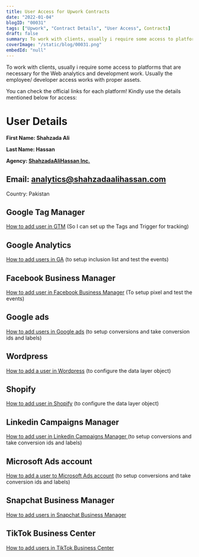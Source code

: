 ```yaml
---
title: User Access for Upwork Contracts
date: "2022-01-04"
blogID: "00031"
tags: ["Upwork", "Contract Details", "User Access", Contracts]
draft: false
summary: To work with clients, usually i require some access to platforms that are necessary for the Web analytics and development work. Usually the employee/ developer access works with proper assets.
coverImage: "/static/blog/00031.png"
embedId: "null"
---
```


To work with clients, usually i require some access to platforms that are necessary for the Web analytics and development work. Usually the employee/ developer access works with proper assets.

You can check the official links for each platform! Kindly use the details mentioned below for access:

# User Details

**First Name: Shahzada Ali**

**Last Name: Hassan**

**Agency: [ShahzadaAliHassan Inc.](https://www.upwork.com/ag/shahzadaalihassan/)**

## **Email: analytics@shahzadaalihassan.com**

Country: Pakistan

## Google Tag Manager

[How to add user in GTM](https://support.google.com/tagmanager/answer/6107011) (So I can set up the Tags and Trigger for tracking)

## Google Analytics

[How to add users in GA](https://support.google.com/analytics/answer/1009702) (to setup inclusion list and test the events)

## Facebook Business Manager

[How to add user in Facebook Business Manager](https://web.facebook.com/business/help/2169003770027706) (To setup pixel and test the events)

## Google ads

[How to add users in Google ads](https://support.google.com/admanager/answer/3059181) (to setup conversions and take conversion ids and labels)

## Wordpress

[How to add a user in Wordpress](https://yoast.com/help/how-do-i-add-a-new-admin-user/) (to configure the data layer object)

## Shopify

[How to add user in Shopify](https://help.shopify.com/en/manual/shopify-plus/users/user-access) (to configure the data layer object)

## Linkedin Campaigns Manager

[How to add user in Linkedin Campaigns Manager ](https://www.linkedin.com/help/lms/answer/a417905/add-edit-and-remove-user-permissions-on-advertising-accounts?lang=en) (to setup conversions and take conversion ids and labels)

## Microsoft Ads account

[How to add a user to Microsoft Ads account](https://help.ads.microsoft.com/#apex/3/en/52037/3) (to setup conversions and take conversion ids and labels)

## Snapchat Business Manager

[How to add users in Snapchat Business Manager](https://businesshelp.snapchat.com/s/article/manage-members)

## TikTok Business Center

[How to add users in TikTok Business Center](https://ads.tiktok.com/help/mobile/article?aid=12790)
